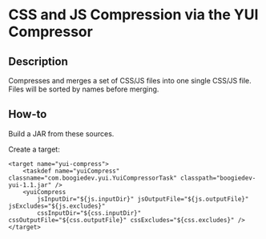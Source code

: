 # CSS and JS Compression via the YUI Compressor

## Description

Compresses and merges a set of CSS/JS files into one single CSS/JS file. Files will be sorted by names before merging.

## How-to

Build a JAR from these sources.

Create a target:

	<target name="yui-compress">
		<taskdef name="yuiCompress" classname="com.boogiedev.yui.YuiCompressorTask" classpath="boogiedev-yui-1.1.jar" />
		<yuiCompress
			jsInputDir="${js.inputDir}" jsOutputFile="${js.outputFile}" jsExcludes="${js.excludes}"
			cssInputDir="${css.inputDir}" cssOutputFile="${css.outputFile}" cssExcludes="${css.excludes}" />
	</target>